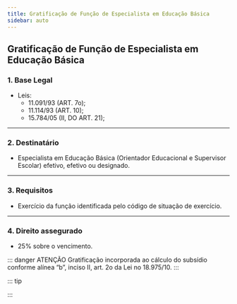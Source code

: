 ```yaml
---
title: Gratificação de Função de Especialista em Educação Básica
sidebar: auto
---
```


## Gratificação de Função de Especialista em Educação Básica

### 1. Base Legal
+ Leis:
    - 11.091/93 (ART. 7o);
    - 11.114/93 (ART. 10);
    - 15.784/05 (II, DO ART. 21);
---

### 2. Destinatário
+ Especialista em Educação Básica (Orientador Educacional e Supervisor Escolar) efetivo, efetivo ou designado.
---

### 3. Requisitos
+ Exercício da função identificada pelo código de situação de exercício.
---

### 4. Direito assegurado
+ 25% sobre o vencimento.

::: danger ATENÇÃO
Gratificação incorporada ao cálculo do subsídio conforme alínea “b”, inciso II, art. 2o da Lei no 18.975/10.
:::

::: tip

:::
